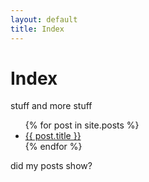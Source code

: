 ```yaml
---
layout: default
title: Index
---
```


# Index

stuff and more stuff

<ul>
  {% for post in site.posts %}
    <li>
      <a href="{{ post.url }}">{{ post.title }}</a>
    </li>
  {% endfor %}
</ul>

did my posts show?